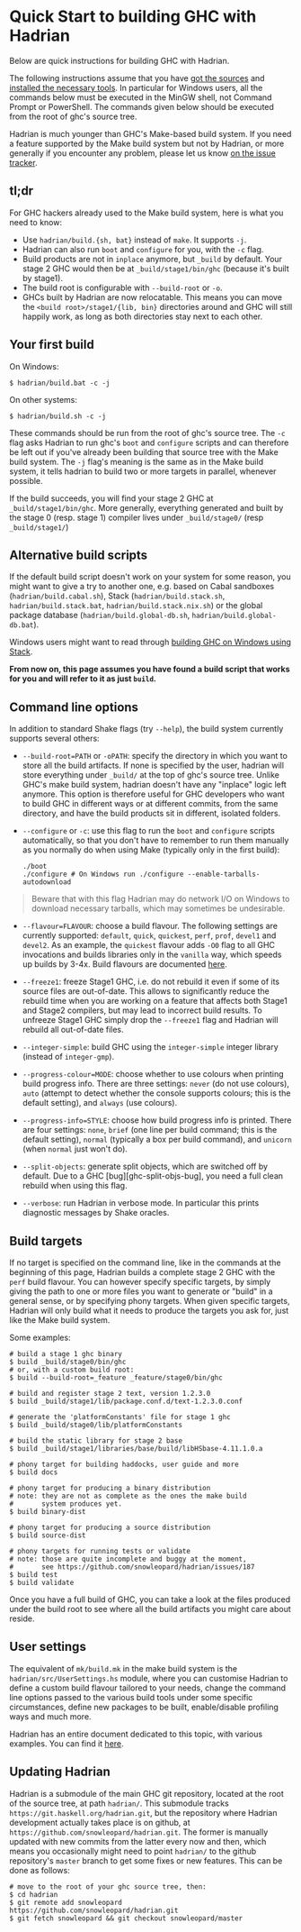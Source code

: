 # Quick Start to building GHC with Hadrian


Below are quick instructions for building GHC with Hadrian.


The following instructions assume that you have [got the sources](building/getting-the-sources) and [installed the necessary tools](building/preparation).  In particular for Windows users, all the commands below must be executed in the MinGW shell, not Command Prompt or PowerShell. The commands given below should be executed from the root of ghc's source tree.


Hadrian is much younger than GHC's Make-based build system. If you need a feature supported by the Make build system but not by Hadrian, or more generally if you encounter any problem, please let us know [ on the issue tracker](https://github.com/snowleopard/hadrian/issues).

## tl;dr


For GHC hackers already used to the Make build system, here is what you need to know:

- Use `hadrian/build.{sh, bat}` instead of `make`. It supports `-j`.
- Hadrian can also run `boot` and `configure` for you, with the `-c` flag.
- Build products are not in `inplace` anymore, but `_build` by default. Your stage 2 GHC would then be at `_build/stage1/bin/ghc` (because it's built by stage1).
- The build root is configurable with `--build-root` or `-o`.
- GHCs built by Hadrian are now relocatable. This means you can move the `<build root>/stage1/{lib, bin}` directories around and GHC will still happily work, as long as both directories stay next to each other.

## Your first build


On Windows:

```
$ hadrian/build.bat -c -j
```


On other systems:

```
$ hadrian/build.sh -c -j
```


These commands should be run from the root of ghc's source tree. The `-c` flag asks Hadrian to run ghc's `boot` and `configure` scripts and can therefore be left out if you've already been building that source tree with the Make build system. The `-j` flag's meaning is the same as in the Make build system, it tells hadrian to build two or more targets in parallel, whenever possible.


If the build succeeds, you will find your stage 2 GHC at `_build/stage1/bin/ghc`. More generally, everything generated and built by the stage 0 (resp. stage 1) compiler lives under `_build/stage0/` (resp `_build/stage1/`)

## Alternative build scripts


If the default build script doesn't work on your system for some reason, you might want to give a try to another one, e.g. based on Cabal sandboxes (`hadrian/build.cabal.sh`), Stack (`hadrian/build.stack.sh`, `hadrian/build.stack.bat`, `hadrian/build.stack.nix.sh`) or the global package database (`hadrian/build.global-db.sh`, `hadrian/build.global-db.bat`).


Windows users might want to read through [ building GHC on Windows using Stack](https://github.com/snowleopard/hadrian/blob/master/doc/windows.md).

**From now on, this page assumes you have found a build script that works for you and will refer to it as just `build`.**

## Command line options


In addition to standard Shake flags (try `--help`), the build system
currently supports several others:

- `--build-root=PATH` or `-oPATH`: specify the directory in which you want to store all the build artifacts. If none is specified by the user, hadrian will store everything under `_build/` at the top of ghc's source tree. Unlike GHC's make build system, hadrian doesn't have any "inplace" logic left anymore. This option is therefore useful for GHC developers who want to build GHC in different ways or at different commits, from the same directory, and have the build products sit in different, isolated folders.

- `--configure` or `-c`: use this flag to run the `boot` and `configure` scripts automatically, so that you don't have to remember to run them manually as you normally do when using Make (typically only in the first build):

  ```
  ./boot
  ./configure # On Windows run ./configure --enable-tarballs-autodownload
  ```

>
> Beware that with this flag Hadrian may do network I/O on Windows to download necessary tarballs, which may sometimes be undesirable.

- `--flavour=FLAVOUR`: choose a build flavour. The following settings are currently supported: `default`, `quick`, `quickest`, `perf`, `prof`, `devel1` and `devel2`. As an example, the `quickest` flavour adds `-O0` flag to all GHC invocations and builds libraries only in the `vanilla` way, which speeds up builds by 3-4x. Build flavours are documented [ here](https://github.com/snowleopard/hadrian/blob/master/doc/flavours.md).

- `--freeze1`: freeze Stage1 GHC, i.e. do not rebuild it even if some of its source files are out-of-date. This allows to significantly reduce the rebuild time when you are working on a feature that affects both Stage1 and Stage2 compilers, but may lead to incorrect build results. To unfreeze Stage1 GHC simply drop the `--freeze1` flag and Hadrian will rebuild all out-of-date files.

- `--integer-simple`: build GHC using the `integer-simple` integer library (instead of `integer-gmp`).

- `--progress-colour=MODE`: choose whether to use colours when printing build progress info. There are three settings: `never` (do not use colours), `auto` (attempt to detect whether the console supports colours; this is the default setting), and `always` (use colours).

- `--progress-info=STYLE`: choose how build progress info is printed. There are four settings: `none`, `brief` (one line per build command; this is the default setting), `normal` (typically a box per build command), and `unicorn` (when `normal` just won't do).

- `--split-objects`: generate split objects, which are switched off by default. Due to a GHC \[bug\]\[ghc-split-objs-bug\], you need a full clean rebuild when using this flag.

- `--verbose`: run Hadrian in verbose mode. In particular this prints diagnostic messages by Shake oracles.

## Build targets


If no target is specified on the command line, like in the commands at the beginning of this page, Hadrian builds a complete stage 2 GHC with the `perf` build flavour. You can however specify specific targets, by simply giving the path to one or more files you want to generate or "build" in a general sense, or by specifying phony targets. When given specific targets, Hadrian will only build what it needs to produce the targets you ask for, just like the Make build system.


Some examples:

```
# build a stage 1 ghc binary
$ build _build/stage0/bin/ghc
# or, with a custom build root:
$ build --build-root=_feature _feature/stage0/bin/ghc

# build and register stage 2 text, version 1.2.3.0
$ build _build/stage1/lib/package.conf.d/text-1.2.3.0.conf

# generate the 'platformConstants' file for stage 1 ghc
$ build _build/stage0/lib/platformConstants

# build the static library for stage 2 base
$ build _build/stage1/libraries/base/build/libHSbase-4.11.1.0.a

# phony target for building haddocks, user guide and more
$ build docs

# phony target for producing a binary distribution
# note: they are not as complete as the ones the make build
#       system produces yet.
$ build binary-dist

# phony target for producing a source distribution
$ build source-dist

# phony targets for running tests or validate
# note: those are quite incomplete and buggy at the moment,
#       see https://github.com/snowleopard/hadrian/issues/187 
$ build test
$ build validate
```


Once you have a full build of GHC, you can take a look at the files produced under the build root to see where all the build artifacts you might care about reside.

## User settings


The equivalent of `mk/build.mk` in the make build system is the `hadrian/src/UserSettings.hs` module, where you can customise Hadrian to define a custom build flavour tailored to your needs, change the command line options passed to the various build tools under some specific circumstances, define new packages to be built, enable/disable profiling ways and much more.


Hadrian has an entire document dedicated to this topic, with various examples. You can find it [ here](https://github.com/snowleopard/hadrian/blob/master/doc/user-settings.md).

## Updating Hadrian


Hadrian is a submodule of the main GHC git repository, located at the root of the source tree, at path `hadrian/`. This submodule tracks `https://git.haskell.org/hadrian.git`, but the repository where Hadrian development actually takes place is on github, at `https://github.com/snowleopard/hadrian.git`. The former is manually updated with new commits from the latter every now and then, which means you occasionally might need to point `hadrian/` to the github repository's `master` branch to get some fixes or new features. This can be done as follows:

```
# move to the root of your ghc source tree, then:
$ cd hadrian
$ git remote add snowleopard https://github.com/snowleopard/hadrian.git
$ git fetch snowleopard && git checkout snowleopard/master
```